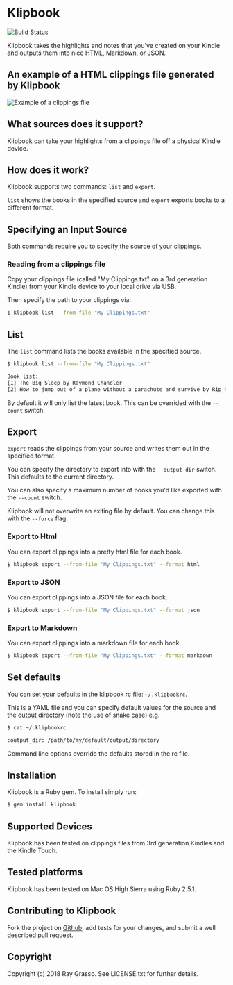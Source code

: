 # Klipbook

[![Build Status](https://travis-ci.org/grassdog/klipbook.png)](https://travis-ci.org/grassdog/klipbook)

Klipbook takes the highlights and notes that you've created on your Kindle and
outputs them into nice HTML, Markdown, or JSON.

## An example of a HTML clippings file generated by Klipbook

<img src="https://github.com/grassdog/klipbook/raw/master/example.png" alt="Example
of a clippings file" />

## What sources does it support?

Klipbook can take your highlights from a clippings file off a physical Kindle device.

## How does it work?

Klipbook supports two commands: `list` and `export`.

`list` shows the books in the specified source and `export` exports books to a different format.

## Specifying an Input Source

Both commands require you to specify the source of your clippings.

### Reading from a clippings file

Copy your clippings file (called "My Clippings.txt" on a 3rd generation Kindle) from your Kindle device to your local drive via USB.

Then specify the path to your clippings via:

```sh
$ klipbook list --from-file "My Clippings.txt"
```

## List

The `list` command lists the books available in the specified source.

```sh
$ klipbook list --from-file "My Clippings.txt"

Book list:
[1] The Big Sleep by Raymond Chandler
[2] How to jump out of a plane without a parachute and survive by Rip Rockjaw
```

By default it will only list the latest book. This can be overrided with the `--count` switch.

## Export

`export` reads the clippings from your source and writes them out in the specified format.

You can specify the directory to export into with the `--output-dir` switch. This defaults to the current directory.

You can also specify a maximum number of books you'd like exported with the `--count` switch.

Klipbook will not overwrite an exiting file by default. You can change this with the `--force` flag.

### Export to Html

You can export clippings into a pretty html file for each book.

```sh
$ klipbook export --from-file "My Clippings.txt" --format html
```

### Export to JSON

You can export clippings into a JSON file for each book.

```sh
$ klipbook export --from-file "My Clippings.txt" --format json
```

### Export to Markdown

You can export clippings into a markdown file for each book.

```sh
$ klipbook export --from-file "My Clippings.txt" --format markdown
```

## Set defaults

You can set your defaults in the klipbook rc file: `~/.klipbookrc`.

This is a YAML file and you can specify default values for the source and the output directory (note the use of snake case) e.g.

```sh
$ cat ~/.klipbookrc

:output_dir: /path/to/my/default/output/directory
```

Command line options override the defaults stored in the rc file.

## Installation

Klipbook is a Ruby gem. To install simply run:

```sh
$ gem install klipbook
```

## Supported Devices

Klipbook has been tested on clippings files from 3rd generation Kindles and the Kindle Touch.

## Tested platforms

Klipbook has been tested on Mac OS High Sierra using Ruby 2.5.1.

## Contributing to Klipbook

Fork the project on [Github](https://github.com/grassdog/klipbook), add tests for your changes, and submit a well described pull request.

## Copyright

Copyright (c) 2018 Ray Grasso. See LICENSE.txt for further details.
